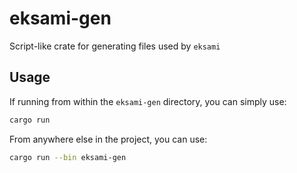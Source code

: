 # eksami-gen

Script-like crate for generating files used by `eksami`

## Usage

If running from within the `eksami-gen` directory, you can simply use:

```bash
cargo run
```

From anywhere else in the project, you can use:

```bash
cargo run --bin eksami-gen
```
